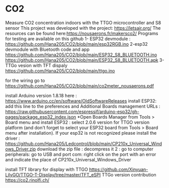 # CO2
Measure CO2 concentration indoors with the TTGO microcontroller and S8 sensor
This project was developed with the project: https://letsair.org/
 The resources can be found here:https://nousaerons.fr/makersco2/
 Programs for testing are available on this github
 1- ESP32 devmodule : https://github.com/Hana205/CO2/blob/main/esp32RGB.ino
 2-esp32 devmodule with Bluetooth code and app
 https://github.com/Hana205/CO2/blob/main/ESP32_S8_BLUETOOTH.ino
 https://github.com/Hana205/CO2/blob/main/ESP32_S8_BLUETOOTH.apk
 3-TTGo vesion with TFT dispaly
 https://github.com/Hana205/CO2/blob/main/ttgo.ino
 
 for the wiring go to https://github.com/Hana205/CO2/blob/main/co2meter_nousaerons.pdf
 
install Arduino version 1.8.18 here : https://www.arduino.cc/en/software/OldSoftwareReleases
install ESP32: add this line to the preferences and Additional Boards management URLs : https://raw.githubusercontent.com/espressif/arduino-esp32/gh-pages/package_esp32_index.json *Open Boards Manager from Tools > Board menu and install ESP32 : select 2.0.6 version for TTGO version platform (and don't forget to select your ESP32 board from Tools > Board menu after installation).
If your esp32 is not recognized please install the driver : https://github.com/Hana205/Ledcontrol/blob/main/CP210x_Universal_Windows_Driver.zip
 download the zip file : decompress it 2 : go to computer peripherals: go to USB and port com: right click on the port with an error and indicate the place of CP210x_Universal_Windows_Driver

 install TFT library for display with TTGO
 https://github.com/Xinyuan-LilyGO/TTGO-T-Display/tree/master/TFT_eSPI
 TTGo version contribution https://co2.rinolfi.ch/ 
 
